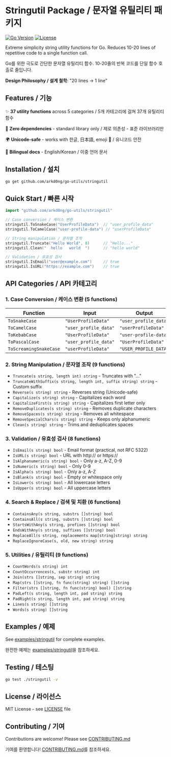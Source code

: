 # Stringutil Package / 문자열 유틸리티 패키지

[![Go Version](https://img.shields.io/badge/Go-1.18+-00ADD8?style=flat&logo=go)](https://go.dev)
[![License](https://img.shields.io/badge/License-MIT-blue.svg)](https://opensource.org/licenses/MIT)

Extreme simplicity string utility functions for Go. Reduces 10-20 lines of repetitive code to a single function call.

Go를 위한 극도로 간단한 문자열 유틸리티 함수. 10-20줄의 반복 코드를 단일 함수 호출로 줄입니다.

**Design Philosophy / 설계 철학**: "20 lines → 1 line"

## Features / 기능

✨ **37 utility functions** across 5 categories / 5개 카테고리에 걸쳐 37개 유틸리티 함수

🚀 **Zero dependencies** - standard library only / 제로 의존성 - 표준 라이브러리만

🌍 **Unicode-safe** - works with 한글, 日本語, emoji 🎉 / 유니코드 안전

📝 **Bilingual docs** - English/Korean / 이중 언어 문서

## Installation / 설치

```bash
go get github.com/arkd0ng/go-utils/stringutil
```

## Quick Start / 빠른 시작

```go
import "github.com/arkd0ng/go-utils/stringutil"

// Case conversion / 케이스 변환
stringutil.ToSnakeCase("UserProfileData")  // "user_profile_data"
stringutil.ToCamelCase("user-profile-data") // "userProfileData"

// String manipulation / 문자열 조작
stringutil.Truncate("Hello World", 8)      // "Hello..."
stringutil.Clean("  hello   world  ")      // "hello world"

// Validation / 유효성 검사
stringutil.IsEmail("user@example.com")     // true
stringutil.IsURL("https://example.com")    // true
```

## API Categories / API 카테고리

### 1. Case Conversion / 케이스 변환 (5 functions)

| Function | Input | Output |
|----------|-------|--------|
| `ToSnakeCase` | `"UserProfileData"` | `"user_profile_data"` |
| `ToCamelCase` | `"user_profile_data"` | `"userProfileData"` |
| `ToKebabCase` | `"UserProfileData"` | `"user-profile-data"` |
| `ToPascalCase` | `"user_profile_data"` | `"UserProfileData"` |
| `ToScreamingSnakeCase` | `"userProfileData"` | `"USER_PROFILE_DATA"` |

### 2. String Manipulation / 문자열 조작 (9 functions)

- `Truncate(s string, length int) string` - Truncates with "..."
- `TruncateWithSuffix(s string, length int, suffix string) string` - Custom suffix
- `Reverse(s string) string` - Reverses string (Unicode-safe)
- `Capitalize(s string) string` - Capitalizes each word
- `CapitalizeFirst(s string) string` - Capitalizes first letter only
- `RemoveDuplicates(s string) string` - Removes duplicate characters
- `RemoveSpaces(s string) string` - Removes all whitespace
- `RemoveSpecialChars(s string) string` - Keeps only alphanumeric
- `Clean(s string) string` - Trims and deduplicates spaces

### 3. Validation / 유효성 검사 (8 functions)

- `IsEmail(s string) bool` - Email format (practical, not RFC 5322)
- `IsURL(s string) bool` - URL with http:// or https://
- `IsAlphanumeric(s string) bool` - Only a-z, A-Z, 0-9
- `IsNumeric(s string) bool` - Only 0-9
- `IsAlpha(s string) bool` - Only a-z, A-Z
- `IsBlank(s string) bool` - Empty or whitespace only
- `IsLower(s string) bool` - All lowercase letters
- `IsUpper(s string) bool` - All uppercase letters

### 4. Search & Replace / 검색 및 치환 (6 functions)

- `ContainsAny(s string, substrs []string) bool`
- `ContainsAll(s string, substrs []string) bool`
- `StartsWithAny(s string, prefixes []string) bool`
- `EndsWithAny(s string, suffixes []string) bool`
- `ReplaceAll(s string, replacements map[string]string) string`
- `ReplaceIgnoreCase(s, old, new string) string`

### 5. Utilities / 유틸리티 (9 functions)

- `CountWords(s string) int`
- `CountOccurrences(s, substr string) int`
- `Join(strs []string, sep string) string`
- `Map(strs []string, fn func(string) string) []string`
- `Filter(strs []string, fn func(string) bool) []string`
- `PadLeft(s string, length int, pad string) string`
- `PadRight(s string, length int, pad string) string`
- `Lines(s string) []string`
- `Words(s string) []string`

## Examples / 예제

See [examples/stringutil](../examples/stringutil/) for complete examples.

완전한 예제는 [examples/stringutil](../examples/stringutil/)을 참조하세요.

## Testing / 테스팅

```bash
go test ./stringutil -v
```

## License / 라이선스

MIT License - see [LICENSE](../LICENSE) file

## Contributing / 기여

Contributions are welcome! Please see [CONTRIBUTING.md](../CONTRIBUTING.md)

기여를 환영합니다! [CONTRIBUTING.md](../CONTRIBUTING.md)를 참조하세요.
